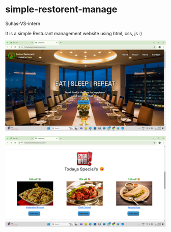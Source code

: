# simple-restorent-manage
Suhas-VS-intern

It is a simple Resturant management website using html, css, js :)

![image alt](https://github.com/Suhas-l6361/simple-restorent-manage/blob/500123509e191c469e39ed1e0510ebda8b03be33/Screenshot%20(20).png)

![image alt](https://github.com/Suhas-l6361/simple-restorent-manage/blob/fb02cb4b4d29c9b275b3c63434f90fbbcc7d8808/Screenshot%20(21).png)
